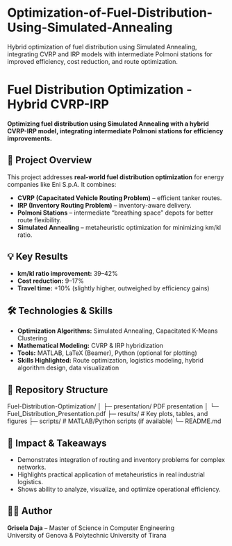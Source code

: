 # Optimization-of-Fuel-Distribution-Using-Simulated-Annealing
Hybrid optimization of fuel distribution using Simulated Annealing, integrating CVRP and IRP models with intermediate Polmoni stations for improved efficiency, cost reduction, and route optimization.


# Fuel Distribution Optimization - Hybrid CVRP-IRP

**Optimizing fuel distribution using Simulated Annealing with a hybrid CVRP-IRP model, integrating intermediate Polmoni stations for efficiency improvements.**

## 🚀 Project Overview
This project addresses **real-world fuel distribution optimization** for energy companies like Eni S.p.A. It combines:  
- **CVRP (Capacitated Vehicle Routing Problem)** – efficient tanker routes.  
- **IRP (Inventory Routing Problem)** – inventory-aware delivery.  
- **Polmoni Stations** – intermediate “breathing space” depots for better route flexibility.  
- **Simulated Annealing** – metaheuristic optimization for minimizing km/kl ratio.

## 💡 Key Results
- **km/kl ratio improvement:** 39–42%  
- **Cost reduction:** 9–17%  
- **Travel time:** +10% (slightly higher, outweighed by efficiency gains)  

## 🛠️ Technologies & Skills
- **Optimization Algorithms:** Simulated Annealing, Capacitated K-Means Clustering  
- **Mathematical Modeling:** CVRP & IRP hybridization  
- **Tools:** MATLAB, LaTeX (Beamer), Python (optional for plotting)  
- **Skills Highlighted:** Route optimization, logistics modeling, hybrid algorithm design, data visualization  

## 📁 Repository Structure
Fuel-Distribution-Optimization/
│
├─ presentation/  PDF presentation
│ └─ Fuel_Distribution_Presentation.pdf
├─ results/ # Key plots, tables, and figures
├─ scripts/ # MATLAB/Python scripts (if available)
└─ README.md


## 🎯 Impact & Takeaways
- Demonstrates integration of routing and inventory problems for complex networks.  
- Highlights practical application of metaheuristics in real industrial logistics.  
- Shows ability to analyze, visualize, and optimize operational efficiency.  

## 👩‍💻 Author
**Grisela Daja** – Master of Science in Computer Engineering  
University of Genova & Polytechnic University of Tirana

